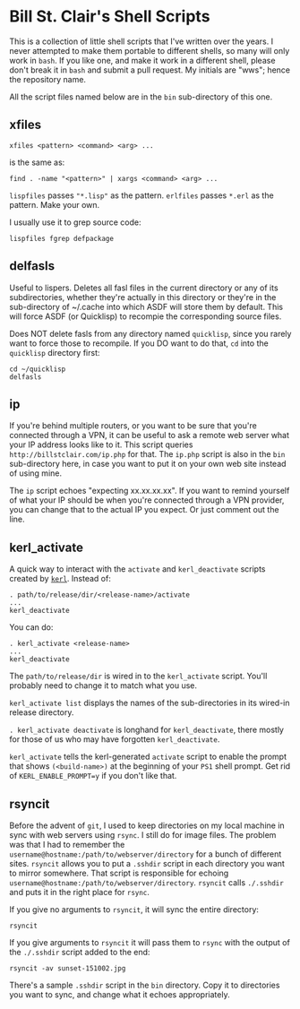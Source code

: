 # Bill St. Clair's Shell Scripts

This is a collection of little shell scripts that I've written over the years. I never attempted to make them portable to different shells, so many will only work in <code>bash</code>. If you like one, and make it work in a different shell, please don't break it in <code>bash</code> and submit a pull request. My initials are "wws"; hence the repository name.

All the script files named below are in the `bin` sub-directory of this one.

## xfiles

```
xfiles <pattern> <command> <arg> ...
```

is the same as:

```
find . -name "<pattern>" | xargs <command> <arg> ...
```

`lispfiles` passes `"*.lisp"` as the pattern. `erlfiles` passes `*.erl` as the pattern. Make your own.

I usually use it to grep source code:

```
lispfiles fgrep defpackage
```

## delfasls

Useful to lispers. Deletes all fasl files in the current directory or any of its subdirectories, whether they're actually in this directory or they're in the sub-directory of ~/.cache into which ASDF will store them by default. This will force ASDF (or Quicklisp) to recompie the corresponding source files.

Does NOT delete fasls from any directory named `quicklisp`, since you rarely want to force those to recompile. If you DO want to do that, `cd` into the `quicklisp` directory first:

```
cd ~/quicklisp
delfasls
```

## ip

If you're behind multiple routers, or you want to be sure that you're connected through a VPN, it can be useful to ask a remote web server what your IP address looks like to it. This script queries `http://billstclair.com/ip.php` for that. The `ip.php` script is also in the `bin` sub-directory here, in case you want to put it on your own web site instead of using mine.

The `ip` script echoes "expecting xx.xx.xx.xx". If you want to remind yourself of what your IP should be when you're connected through a VPN provider, you can change that to the actual IP you expect. Or just comment out the line.

## kerl_activate

A quick way to interact with the `activate` and `kerl_deactivate` scripts created by <a href='https://github.com/yrashk/kerl'>`kerl`</a>. Instead of:

```
. path/to/release/dir/<release-name>/activate
...
kerl_deactivate
```

You can do:

```
. kerl_activate <release-name>
...
kerl_deactivate
```

The `path/to/release/dir` is wired in to the `kerl_activate` script. You'll probably need to change it to match what you use.

`kerl_activate list` displays the names of the sub-directories in its wired-in release directory.

`. kerl_activate deactivate` is longhand for `kerl_deactivate`, there mostly for those of us who may have forgotten `kerl_deactivate`.

`kerl_activate` tells the kerl-generated `activate` script to enable the prompt that shows `(<build-name>)` at the beginning of your `PS1` shell prompt. Get rid of `KERL_ENABLE_PROMPT=y` if you don't like that.

## rsyncit

Before the advent of `git`, I used to keep directories on my local machine in sync with web servers using `rsync`. I still do for image files. The problem was that I had to remember the `username@hostname:/path/to/webserver/directory` for a bunch of different sites. `rsyncit` allows you to put a `.sshdir` script in each directory you want to mirror somewhere. That script is responsible for echoing `username@hostname:/path/to/webserver/directory`. `rsyncit` calls `./.sshdir` and puts it in the right place for `rsync`.

If you give no arguments to `rsyncit`, it will sync the entire directory:

```
rsyncit
```

If you give arguments to `rsyncit` it will pass them to `rsync` with the output of the `./.sshdir` script added to the end:

```
rsyncit -av sunset-151002.jpg
```

There's a sample `.sshdir` script in the `bin` directory. Copy it to directories you want to sync, and change what it echoes appropriately.
